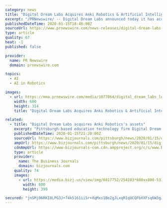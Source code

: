 ```yaml
---
category: news
title: "Digital Dream Labs Acquires Anki Robotics & Artificial Intelligence Assets"
excerpt: "/PRNewswire/ -- Digital Dream Labs announced today it has acquired Anki Robotics and Artificial Intelligence assets without taking on any"
publishedDateTime: 2020-01-15T18:46:00Z
sourceUrl: https://www.prnewswire.com/news-releases/digital-dream-labs-acquires-anki-robotics--artificial-intelligence-assets-300987766.html
type: article
quality: 67
heat: -1
published: false

provider:
  name: PR Newswire
  domain: prnewswire.com

topics:
  - AI
  - AI in Robotics

images:
  - url: https://mma.prnewswire.com/media/1077064/digital_dream_labs_logo.jpg?p=facebook
    width: 600
    height: 314
    title: "Digital Dream Labs Acquires Anki Robotics & Artificial Intelligence Assets"

related:
  - title: "Digital Dream Labs acquires Anki Robotics's assets"
    excerpt: "Pittsburgh-based education technology firm Digital Dream Labs LLC has acquired the assets of Anki Robotics and Artificial Intelligence assets without taking on any liabilities. Financials were not disclosed."
    publishedDateTime: 2020-01-15T21:20:00Z
    sourceUrl: https://www.bizjournals.com/pittsburgh/news/2020/01/15/digital-dream-labs-acquires-anki-roboticss-assets.html
    ampUrl: https://www.bizjournals.com/pittsburgh/news/2020/01/15/digital-dream-labs-acquires-anki-roboticss-assets.amp.html
    cdnAmpUrl: https://www-bizjournals-com.cdn.ampproject.org/c/s/www.bizjournals.com/pittsburgh/news/2020/01/15/digital-dream-labs-acquires-anki-roboticss-assets.amp.html
    type: article
    provider:
      name: The Business Journals
      domain: bizjournals.com
    quality: 74
    images:
      - url: https://media.bizj.us/view/img/6817752/254283*600xx800-533-0-18.jpg
        width: 600
        height: 399

secured: "jnSMj06RKI8LPG3J+74k5161iiSr+XqMxs1Be2gJLxqR1qUCQFbXXFsq6W3gJNN05WhZuxfHY/xyL1IgK6N68wb0zqF9G9tFlIgp9vupgKyVOBK4l9S1nqIpfM1x8WloFD6tokwA2Sqj1jJhI6eWqM3TvDl5U4XMuPYLj3MBJPoxg/1hPtwAf2Y9WWw0+9NcWe4YsPCYmIa8d21nskuuDxd2mJ1KBoiMGXcgT77rRu3G1FqzJlE9IPUcj4ZSZBvBMUi3k271iwuCN7trj097WGM0L2rRBs2Y53oFHV6n9JRUusGu0gzZ9z05uj+AbEZY;RjzpHW5CI5Zj1iMnuxsRDg=="
---
```


